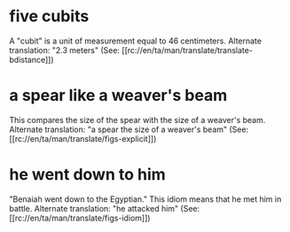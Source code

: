 # five cubits

A "cubit" is a unit of measurement equal to 46 centimeters. Alternate translation: "2.3 meters" (See: [[rc://en/ta/man/translate/translate-bdistance]])

# a spear like a weaver's beam

This compares the size of the spear with the size of a weaver's beam. Alternate translation: "a spear the size of a weaver's beam" (See: [[rc://en/ta/man/translate/figs-explicit]])

# he went down to him

"Benaiah went down to the Egyptian." This idiom means that he met him in battle. Alternate translation: "he attacked him" (See: [[rc://en/ta/man/translate/figs-idiom]])

